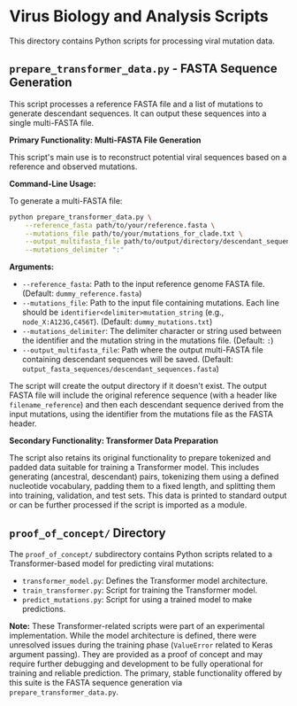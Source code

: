 # Virus Biology and Analysis Scripts

This directory contains Python scripts for processing viral mutation data.

## `prepare_transformer_data.py` - FASTA Sequence Generation

This script processes a reference FASTA file and a list of mutations to generate descendant sequences. It can output these sequences into a single multi-FASTA file.

**Primary Functionality: Multi-FASTA File Generation**

This script's main use is to reconstruct potential viral sequences based on a reference and observed mutations.

**Command-Line Usage:**

To generate a multi-FASTA file:

```bash
python prepare_transformer_data.py \
    --reference_fasta path/to/your/reference.fasta \
    --mutations_file path/to/your/mutations_for_clade.txt \
    --output_multifasta_file path/to/output/directory/descendant_sequences.fasta \
    --mutations_delimiter ":"
```

**Arguments:**

*   `--reference_fasta`: Path to the input reference genome FASTA file. (Default: `dummy_reference.fasta`)
*   `--mutations_file`: Path to the input file containing mutations. Each line should be `identifier<delimiter>mutation_string` (e.g., `node_X:A123G,C456T`). (Default: `dummy_mutations.txt`)
*   `--mutations_delimiter`: The delimiter character or string used between the identifier and the mutation string in the mutations file. (Default: `:`)
*   `--output_multifasta_file`: Path where the output multi-FASTA file containing descendant sequences will be saved. (Default: `output_fasta_sequences/descendant_sequences.fasta`)

The script will create the output directory if it doesn't exist. The output FASTA file will include the original reference sequence (with a header like `filename_reference`) and then each descendant sequence derived from the input mutations, using the identifier from the mutations file as the FASTA header.

**Secondary Functionality: Transformer Data Preparation**

The script also retains its original functionality to prepare tokenized and padded data suitable for training a Transformer model. This includes generating (ancestral, descendant) pairs, tokenizing them using a defined nucleotide vocabulary, padding them to a fixed length, and splitting them into training, validation, and test sets. This data is printed to standard output or can be further processed if the script is imported as a module.

## `proof_of_concept/` Directory

The `proof_of_concept/` subdirectory contains Python scripts related to a Transformer-based model for predicting viral mutations:

*   `transformer_model.py`: Defines the Transformer model architecture.
*   `train_transformer.py`: Script for training the Transformer model.
*   `predict_mutations.py`: Script for using a trained model to make predictions.

**Note:** These Transformer-related scripts were part of an experimental implementation. While the model architecture is defined, there were unresolved issues during the training phase (`ValueError` related to Keras argument passing). They are provided as a proof of concept and may require further debugging and development to be fully operational for training and reliable prediction. The primary, stable functionality offered by this suite is the FASTA sequence generation via `prepare_transformer_data.py`.
